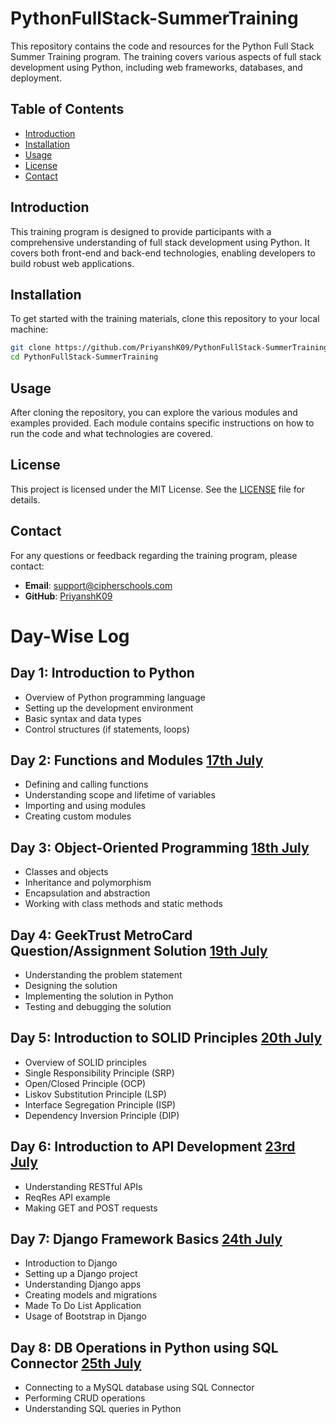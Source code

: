 # PythonFullStack-SummerTraining
This repository contains the code and resources for the Python Full Stack Summer Training program. The training covers various aspects of full stack development using Python, including web frameworks, databases, and deployment.

## Table of Contents
- [Introduction](#introduction)
- [Installation](#installation)
- [Usage](#usage)
- [License](#license)
- [Contact](#contact)

## Introduction
This training program is designed to provide participants with a comprehensive understanding of full stack development using Python. It covers both front-end and back-end technologies, enabling developers to build robust web applications.

## Installation
To get started with the training materials, clone this repository to your local machine:

```bash
git clone https://github.com/PriyanshK09/PythonFullStack-SummerTraining.git
cd PythonFullStack-SummerTraining
```

## Usage
After cloning the repository, you can explore the various modules and examples provided. Each module contains specific instructions on how to run the code and what technologies are covered.

## License
This project is licensed under the MIT License. See the [LICENSE](LICENSE) file for details.

## Contact
For any questions or feedback regarding the training program, please contact:
- **Email**: [support@cipherschools.com](mailto:support@cipherschools.com)
- **GitHub**: [PriyanshK09](https://github.com/PriyanshK09)

# Day-Wise Log
## Day 1: Introduction to Python
- Overview of Python programming language
- Setting up the development environment
- Basic syntax and data types
- Control structures (if statements, loops)

## Day 2: Functions and Modules [17th July](/17-6-25/)
- Defining and calling functions
- Understanding scope and lifetime of variables
- Importing and using modules
- Creating custom modules

## Day 3: Object-Oriented Programming [18th July](/18-6-25/)
- Classes and objects
- Inheritance and polymorphism
- Encapsulation and abstraction
- Working with class methods and static methods

## Day 4: GeekTrust MetroCard Question/Assignment Solution [19th July](/19-6-25/)
- Understanding the problem statement
- Designing the solution
- Implementing the solution in Python
- Testing and debugging the solution

## Day 5: Introduction to SOLID Principles [20th July](/20-6-25/)
- Overview of SOLID principles
- Single Responsibility Principle (SRP)
- Open/Closed Principle (OCP)
- Liskov Substitution Principle (LSP)
- Interface Segregation Principle (ISP)
- Dependency Inversion Principle (DIP)

## Day 6: Introduction to API Development [23rd July](/23-6-25/)
- Understanding RESTful APIs
- ReqRes API example
- Making GET and POST requests

## Day 7: Django Framework Basics [24th July](/24-6-25/)
- Introduction to Django
- Setting up a Django project
- Understanding Django apps
- Creating models and migrations
- Made To Do List Application
- Usage of Bootstrap in Django

## Day 8: DB Operations in Python using SQL Connector [25th July](/25-6-25/)
- Connecting to a MySQL database using SQL Connector
- Performing CRUD operations
- Understanding SQL queries in Python
